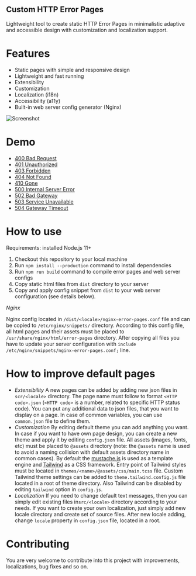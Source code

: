 ## Custom HTTP Error Pages

Lightweight tool to create static HTTP Error Pages in minimalistic adaptive and accessible design with customization and localization support.

# Features

* Static pages with simple and responsive design
* Lightweight and fast running
* Extensibility
* Customization
* Localization (i18n)
* Accessibility (a11y)
* Built-in web server config generator (Nginx)

![Screenshot](https://sapachev.com/share/error-pages/screenshot.png)

# Demo

* [400 Bad Request](https://sapachev.com/error-pages/bad-request)
* [401 Unauthorized](https://sapachev.com/error-pages/unauthorized)
* [403 Forbidden](https://sapachev.com/error-pages/forbidden)
* [404 Not Found](https://sapachev.com/error-pages/not-found)
* [410 Gone](https://sapachev.com/error-pages/gone)
* [500 Internal Server Error](https://sapachev.com/error-pages/internal-server-error)
* [502 Bad Gateway](https://sapachev.com/error-pages/bad-gateway)
* [503 Service Unavailable](https://sapachev.com/error-pages/service-unavailable)
* [504 Gateway Timeout](https://sapachev.com/error-pages/gateway-timeout)


# How to use

Requirements: installed Node.js 11+

1. Checkout this repository to your local machine
2. Run `npm install --production` command to install dependencies
3. Run `npm run build` command to compile error pages and web server configs
4. Copy static html files from `dist` directory to your server
5. Copy and apply config snippet from `dist` to your web server configuration (see details below).

*Nginx*

Nginx config located in `/dist/<locale>/nginx-error-pages.conf` file and can be copied to `/etc/nginx/snippets/` directory. According to this config file, all html pages and their assets must be placed to `/usr/share/nginx/html/error-pages` directory. After copying all files you have to update your server configuration with `include /etc/nginx/snippets/nginx-error-pages.conf;` line.


# How to improve default pages

* *Extensibility* A new pages can be added by adding new json files in `scr/<locale>` directory. The page name must follow to format `<HTTP code>.json` (`<HTTP code>` is a number, related to specific HTTP status code). You can put any additional data to json files, that you want to display on a page. In case of common variables, you can use `common.json` file to define them.
* *Customization* By editing default theme you can add anything you want. In case if you want to have own page design, you can create a new theme and apply it by editing `config.json` file. All assets (images, fonts, etc) must be placed to `@assets` directory (note: the `@assets` name is used to avoid a naming collision with default assets directory name in common cases). By default the [mustache.js](https://www.npmjs.com/package/mustache) is used as a template engine and [Tailwind](https://tailwindcss.com/) as a CSS framework. Entry point of Tailwind styles must be located in `themes/<name>/@assets/css/main.tcss` file. Custom Tailwind theme settings can be added to `theme.tailwind.config.js` file located in a root of theme directory. Also Tailwind can be disabled by editing `tailwind` option in `config.js`.
* *Localization* If you need to change default text messages, then you can simply edit existing files in`src/<locale>` directory according to your needs. If you want to create your own localization, just simply add new locale directory and create set of source files. After new locale adding, change `locale` property in `config.json` file, located in a root.


# Contributing

You are very welcome to contribute into this project with improvements, localizations, bug fixes and so on.